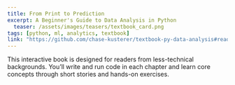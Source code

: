 ```yaml
---
title: From Print to Prediction
excerpt: A Beginner's Guide to Data Analysis in Python
  teaser: /assets/images/teasers/textbook_card.png
tags: [python, ml, analytics, textbook]
link: "https://github.com/chase-kusterer/textbook-py-data-analysis#readme"
---
```

This interactive book is designed for readers from less-technical backgrounds. You’ll write and run code in each chapter and learn core concepts through short stories and hands-on exercises.
